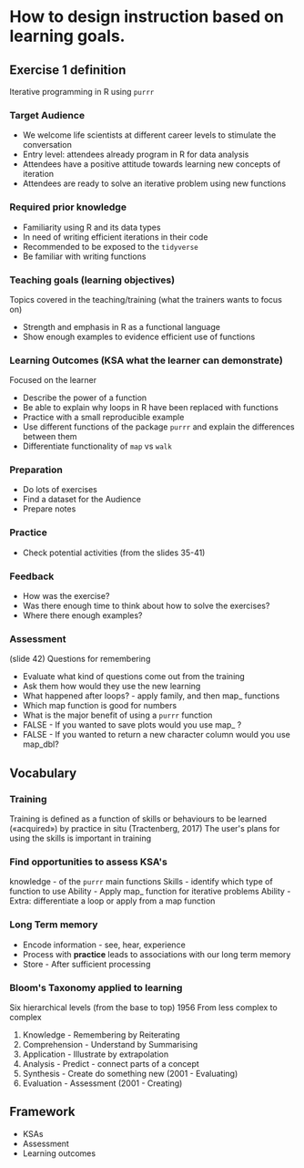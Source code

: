 
# How to design instruction based on learning goals.

## Exercise 1 definition
Iterative programming in R using `purrr`

### Target Audience
- We welcome life scientists at different career levels to stimulate the conversation
- Entry level: attendees already program in R for data analysis
- Attendees have a positive attitude towards learning new concepts of iteration
- Attendees are ready to solve an iterative problem using new functions

### Required prior knowledge
- Familiarity using R and its data types
- In need of writing efficient iterations in their code
- Recommended to be exposed to the `tidyverse`
- Be familiar with writing functions

### Teaching goals (learning objectives)
Topics covered in the teaching/training (what the trainers wants to focus on)
- Strength and emphasis in R as a functional language
- Show enough examples to evidence efficient use of functions

### Learning Outcomes (KSA what the learner can demonstrate)
Focused on the learner
- Describe the power of a function
- Be able to explain why loops in R have been replaced with functions
- Practice with a small reproducible example
- Use different functions of the package `purrr` and explain the differences between them
- Differentiate functionality of `map` vs `walk`

### Preparation
- Do lots of exercises
- Find a dataset for the Audience
- Prepare notes

### Practice
- Check potential activities (from the slides 35-41)

### Feedback
- How was the exercise?
- Was there enough time to think about how to solve the exercises?
- Where there enough examples?

### Assessment
(slide 42) Questions for remembering
- Evaluate what kind of questions come out from the training
- Ask them how would they use the new learning
- What happened after loops? - apply family, and then map_ functions
- Which map function is good for numbers
- What is the major benefit of using a `purrr` function
- FALSE - If you wanted to save plots would you use map_ ?
- FALSE - If you wanted to return a new character column would you use map_dbl?




## Vocabulary

### Training
Training is defined as a function of skills or behaviours to be
learned («acquired») by practice in situ (Tractenberg, 2017)
The user's plans for using the skills is important in training

### Find opportunities to assess KSA's
knowledge - of the `purrr` main functions
Skills - identify which type of function to use
Ability - Apply map_ function for iterative problems
Ability - Extra: differentiate a loop or apply from a map function

### Long Term memory
- Encode information - see, hear, experience
- Process with **practice** leads to associations with our long term memory
- Store - After sufficient processing

### Bloom's Taxonomy applied to learning
Six hierarchical levels (from the base to top) 1956
From less complex to complex
1. Knowledge - Remembering by Reiterating
2. Comprehension - Understand by Summarising
3. Application - Illustrate by extrapolation
4. Analysis - Predict - connect parts of a concept
5. Synthesis - Create do something new (2001 - Evaluating)
6. Evaluation - Assessment (2001 - Creating)

## Framework

- KSAs
- Assessment
- Learning outcomes
